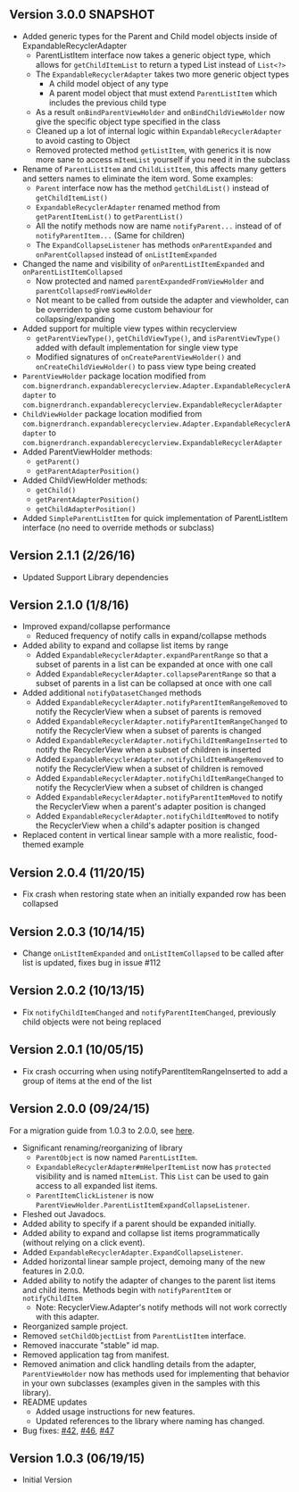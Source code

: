 Version 3.0.0 SNAPSHOT
----------------------------
- Added generic types for the Parent and Child model objects inside of ExpandableRecyclerAdapter
    - ParentListItem interface now takes a generic object type, which allows for `getChildItemList` to return a typed List instead of `List<?>`
    - The `ExpandableRecyclerAdapter` takes two more generic object types
        - A child model object of any type
        - A parent model object that must extend `ParentListItem` which includes the previous child type
    - As a result `onBindParentViewHolder` and `onBindChildViewHolder` now give the specific object type specified in the class
    - Cleaned up a lot of internal logic within `ExpandableRecyclerAdapter` to avoid casting to Object
    - Removed protected method `getListItem`, with generics it is now more sane to access `mItemList` yourself if you need it in the subclass
- Rename of `ParentListItem` and `ChildListItem`, this affects many getters and setters names to eliminate the item word. Some examples:
    - `Parent` interface now has the method `getChildList()` instead of `getChildItemList()`
    - `ExpandableRecyclerAdapter` renamed method from `getParentItemList()` to `getParentList()`
    - All the notify methods now are name `notifyParent...` instead of of `notifyParentItem...` (Same for children)
    - The `ExpandCollapseListener` has methods `onParentExpanded` and `onParentCollapsed` instead of `onListItemExpanded`
- Changed the name and visibility of `onParentListItemExpanded` and `onParentListItemCollapsed`
    - Now protected and named `parentExpandedFromViewHolder` and `parentCollapsedFromViewHolder`
    - Not meant to be called from outside the adapter and viewholder, can be overriden to give some custom behaviour for collapsing/expanding
- Added support for multiple view types within recyclerview
    - `getParentViewType()`, `getChildViewType()`, and `isParentViewType()` added with default implementation for single view type
    - Modified signatures of `onCreateParentViewHolder()` and `onCreateChildViewHolder()` to pass view type being created
- `ParentViewHolder` package location modified from `com.bignerdranch.expandablerecyclerview.Adapter.ExpandableRecyclerAdapter` to `com.bignerdranch.expandablerecyclerview.ExpandableRecyclerAdapter`
- `ChildViewHolder` package location modified from `com.bignerdranch.expandablerecyclerview.Adapter.ExpandableRecyclerAdapter` to `com.bignerdranch.expandablerecyclerview.ExpandableRecyclerAdapter`
- Added ParentViewHolder methods:
    - `getParent()`
    - `getParentAdapterPosition()`
- Added ChildViewHolder methods:
    - `getChild()`
    - `getParentAdapterPosition()`
    - `getChildAdapterPosition()`
- Added `SimpleParentListItem` for quick implementation of ParentListItem interface (no need to override methods or subclass)

Version 2.1.1 (2/26/16)
----------------------------
- Updated Support Library dependencies

Version 2.1.0 (1/8/16)
----------------------------
- Improved expand/collapse performance
    - Reduced frequency of notify calls in expand/collapse methods
- Added ability to expand and collapse list items by range
    - Added `ExpandableRecyclerAdapter.expandParentRange` so that a subset of parents in a list can be expanded at once with one call
    - Added `ExpandableRecyclerAdapter.collapseParentRange` so that a subset of parents in a list can be collapsed at once with one call
- Added additional `notifyDatasetChanged` methods
    - Added `ExpandableRecyclerAdapter.notifyParentItemRangeRemoved` to notify the RecyclerView when a subset of parents is removed
    - Added `ExpandableRecyclerAdapter.notifyParentItemRangeChanged` to notify the RecyclerView when a subset of parents is changed
    - Added `ExpandableRecyclerAdapter.notifyChildItemRangeInserted` to notify the RecyclerView when a subset of children is inserted
    - Added `ExpandableRecyclerAdapter.notifyChildItemRangeRemoved` to notify the RecyclerView when a subset of children is removed
    - Added `ExpandableRecyclerAdapter.notifyChildItemRangeChanged` to notify the RecyclerView when a subset of children is changed
    - Added `ExpandableRecyclerAdapter.notifyParentItemMoved` to notify the RecyclerView when a parent's adapter position is changed
    - Added `ExpandableRecyclerAdapter.notifyChildItemMoved` to notify the RecyclerView when a child's adapter position is changed
- Replaced content in vertical linear sample with a more realistic, food-themed example

Version 2.0.4 (11/20/15)
----------------------------
- Fix crash when restoring state when an initially expanded row has been collapsed

Version 2.0.3 (10/14/15)
----------------------------
- Change `onListItemExpanded` and `onListItemCollapsed` to be called after list is updated, fixes bug in issue #112

Version 2.0.2 (10/13/15)
----------------------------
- Fix `notifyChildItemChanged` and `notifyParentItemChanged`, previously child objects were not being replaced

Version 2.0.1 (10/05/15)
----------------------------
- Fix crash occurring when using notifyParentItemRangeInserted to add a group of items at the end of the list

Version 2.0.0 (09/24/15)
----------------------------
For a migration guide from 1.0.3 to 2.0.0, see [here](MIGRATION.md).

- Significant renaming/reorganizing of library
    - `ParentObject` is now named `ParentListItem`.
    - `ExpandableRecyclerAdapter#mHelperItemList` now has `protected` visibility and is named `mItemList`. This `List` can be used to gain access to all expanded list items.
    - `ParentItemClickListener` is now `ParentViewHolder.ParentListItemExpandCollapseListener`.
- Fleshed out Javadocs.
- Added ability to specify if a parent should be expanded initially.
- Added ability to expand and collapse list items programmatically (without relying on a click event).
- Added `ExpandableRecyclerAdapter.ExpandCollapseListener`.
- Added horizontal linear sample project, demoing many of the new features in 2.0.0.
- Added ability to notify the adapter of changes to the parent list items and child items. Methods begin with `notifyParentItem` or `notifyChildItem`
    - Note: RecyclerView.Adapter's notify methods will not work correctly with this adapter.
- Reorganized sample project.
- Removed `setChildObjectList` from `ParentListItem` interface.
- Removed inaccurate "stable" id map.
- Removed application tag from manifest.
- Removed animation and click handling details from the adapter, `ParentViewHolder` now has methods used for implementing that behavior in your own subclasses (examples given in the samples with this library).
- README updates
    - Added usage instructions for new features.
    - Updated references to the library where naming has changed.
- Bug fixes: [#42](https://github.com/bignerdranch/expandable-recycler-view/pull/42), [#46](https://github.com/bignerdranch/expandable-recycler-view/pull/46), [#47](https://github.com/bignerdranch/expandable-recycler-view/pull/47)


Version 1.0.3 (06/19/15)
----------------------------
- Initial Version
